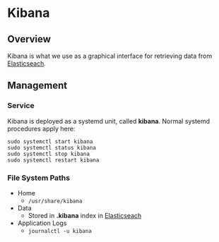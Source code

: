 # Kibana

## Overview
Kibana is what we use as a graphical interface for retrieving data from
[Elasticseach](elasticsearch.md).

## Management

### Service
Kibana is deployed as a systemd unit, called **kibana**. Normal
systemd procedures apply here:

```
sudo systemctl start kibana
sudo systemctl status kibana
sudo systemctl stop kibana
sudo systemctl restart kibana
```

### File System Paths

* Home
  * `/usr/share/kibana`
* Data
  * Stored in **.kibana** index in [Elasticseach](elasticsearch.md)
* Application Logs
  * `journalctl -u kibana`
